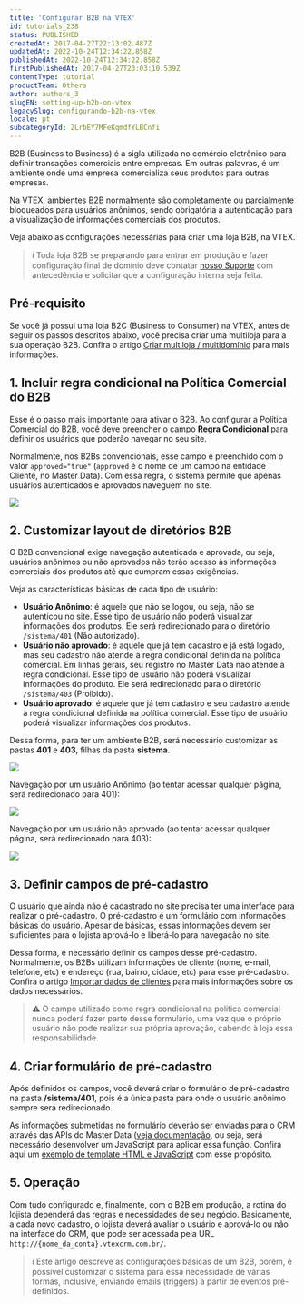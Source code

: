 ```yaml
---
title: 'Configurar B2B na VTEX'
id: tutorials_238
status: PUBLISHED
createdAt: 2017-04-27T22:13:02.487Z
updatedAt: 2022-10-24T12:34:22.858Z
publishedAt: 2022-10-24T12:34:22.858Z
firstPublishedAt: 2017-04-27T23:03:10.539Z
contentType: tutorial
productTeam: Others
author: authors_3
slugEN: setting-up-b2b-on-vtex
legacySlug: configurando-b2b-na-vtex
locale: pt
subcategoryId: 2LrbEY7MFeKqmdfYLBCnfi
---
```


B2B (Business to Business) é a sigla utilizada no comércio eletrônico para definir transações comerciais entre empresas. Em outras palavras, é um ambiente onde uma empresa comercializa seus produtos para outras empresas.

Na VTEX, ambientes B2B normalmente são completamente ou parcialmente bloqueados para usuários anônimos, sendo obrigatória a autenticação para a visualização de informações comerciais dos produtos.

Veja abaixo as configurações necessárias para criar uma loja B2B, na VTEX.

> ℹ️ Toda loja B2B se preparando para entrar em produção e fazer configuração final de domínio deve contatar [nosso Suporte](https://support.vtex.com/hc/pt-br/requests) com antecedência e solicitar que a configuração interna seja feita.

## Pré-requisito

Se você já possui uma loja B2C (Business to Consumer) na VTEX, antes de seguir os passos descritos abaixo, você precisa criar uma multiloja para a sua operação B2B. Confira o artigo [Criar multiloja / multidomínio](/pt/tutorial/como-criar-multiloja-multidominio--tutorials_510) para mais informações.

## 1. Incluir regra condicional na Política Comercial do B2B

Esse é o passo mais importante para ativar o B2B. Ao configurar a Política Comercial do B2B, você deve preencher o campo __Regra Condicional__ para definir os usuários que poderão navegar no seu site.

Normalmente, nos B2Bs convencionais, esse campo é preenchido com o valor `approved="true"` (`approved` é o nome de um campo na entidade Cliente, no Master Data). Com essa regra, o sistema permite que apenas usuários autenticados e aprovados naveguem no site.

![](https://raw.githubusercontent.com/vtexdocs/help-center-content/refs/heads/main/docs/pt/tutorials/b2b/guias-pr%C3%A1ticos/configurando-b2b-na-vtex_1.png)

## 2. Customizar layout de diretórios B2B

O B2B convencional exige navegação autenticada e aprovada, ou seja, usuários anônimos ou não aprovados não terão acesso às informações comerciais dos produtos até que cumpram essas exigências.

Veja as características básicas de cada tipo de usuário:

- **Usuário Anônimo**: é aquele que não se logou, ou seja, não se autenticou no site. Esse tipo de usuário não poderá visualizar informações dos produtos. Ele será redirecionado para o diretório `/sistema/401` (Não autorizado).
- **Usuário não aprovado**: é aquele que já tem cadastro e já está logado, mas seu cadastro não atende à regra condicional definida na política comercial. Em linhas gerais, seu registro no Master Data não atende à regra condicional. Esse tipo de usuário não poderá visualizar informações do produto. Ele será redirecionado para o diretório `/sistema/403` (Proibido).
- **Usuário aprovado**: é aquele que já tem cadastro e seu cadastro atende à regra condicional definida na política comercial. Esse tipo de usuário poderá visualizar informações dos produtos.

Dessa forma, para ter um ambiente B2B, será necessário customizar as pastas **401** e **403**, filhas da pasta **sistema**.

![](https://raw.githubusercontent.com/vtexdocs/help-center-content/refs/heads/main/docs/pt/tutorials/b2b/guias-pr%C3%A1ticos/configurando-b2b-na-vtex_2.png)

Navegação por um usuário Anônimo (ao tentar acessar qualquer página, será redirecionado para 401):

![](https://raw.githubusercontent.com/vtexdocs/help-center-content/refs/heads/main/docs/pt/tutorials/b2b/guias-pr%C3%A1ticos/configurando-b2b-na-vtex_3.png)

Navegação por um usuário não aprovado (ao tentar acessar qualquer página, será redirecionado para 403):

![](https://raw.githubusercontent.com/vtexdocs/help-center-content/refs/heads/main/docs/pt/tutorials/b2b/guias-pr%C3%A1ticos/configurando-b2b-na-vtex_4.png)

## 3. Definir campos de pré-cadastro

O usuário que ainda não é cadastrado no site precisa ter uma interface para realizar o pré-cadastro. O pré-cadastro é um formulário com informações básicas do usuário. Apesar de básicas, essas informações devem ser suficientes para o lojista aprová-lo e liberá-lo para navegação no site.

Dessa forma, é necessário definir os campos desse pré-cadastro. Normalmente, os B2Bs utilizam informações de cliente (nome, e-mail, telefone, etc) e endereço (rua, bairro, cidade, etc) para esse pré-cadastro. Confira o artigo [Importar dados de clientes](/pt/tutorial/importando-dados-de-clientes-brasil--2zWYVOyj0sISYQmeUwCsI0) para mais informações sobre os dados necessários.

> ⚠️ O campo utilizado como regra condicional na política comercial nunca poderá fazer parte desse formulário, uma vez que o próprio usuário não pode realizar sua própria aprovação, cabendo à loja essa responsabilidade.

## 4. Criar formulário de pré-cadastro

Após definidos os campos, você deverá criar o formulário de pré-cadastro na pasta **/sistema/401**, pois é a única pasta para onde o usuário anônimo sempre será redirecionado.

As informações submetidas no formulário deverão ser enviadas para o CRM através das APIs do Master Data ([veja documentação](https://developers.vtex.com/reference/master-data-api-v2-overview), ou seja, será necessário desenvolver um JavaScript para aplicar essa função. Confira aqui um [exemplo de template HTML e JavaScript](https://raw.githubusercontent.com/vtexdocs/help-center-content/files-migration-script/docs/pt/tutorials/b2b/guias-práticos/ExemploTemplateB2B.rar) com esse propósito.

## 5. Operação

Com tudo configurado e, finalmente, com o B2B em produção, a rotina do lojista dependerá das regras e necessidades de seu negócio. Basicamente, a cada novo cadastro, o lojista deverá avaliar o usuário e aprová-lo ou não na interface do CRM, que pode ser acessada pela URL `http://{nome_da_conta}.vtexcrm.com.br/`.

> ℹ️ Este artigo descreve as configurações básicas de um B2B, porém, é possível customizar o sistema para essa necessidade de várias formas, inclusive, enviando emails (triggers) a partir de eventos pré-definidos. 
